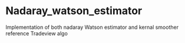 # Nadaray_watson_estimator
Implementation of both nadaray Watson estimator and kernal smoother
reference Tradeview algo
